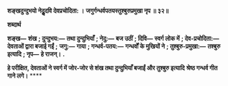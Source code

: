 **शङ्खदुन्दुभयो नेदुॢदवि देवप्रचोदिता: ।** **जगुर्गन्धर्वपतयस्तुश्बुरुप्रमुखा नृप ॥ ३२॥** 

**शब्दार्थ** 

**शङ्ख—** **शंख** **; दुन्दुभय:—** **तथा दुन्दुभियाँ** **; नेदु:—** **बज उठीं** **; दिवि—** **स्वर्ग लोक में** **; देव-प्रचोदिता:—** **देवताओं द्वारा बजाई गईं** **;** **जगु:—** **गाया** **; गन्धर्व-पतय:—** **गन्धर्वों के मुखियों ने** **; तुश्बुरु-प्रमुखा:—** **तश्बुरु इत्यादि** **; नृप—** **हे राजन्।** **.** 

**हे परीक्षित, देवताओं ने स्वर्ग में जोर-जोर से शंख तथा दुन्दुभियाँ बजाईं और तुश्बुरु इत्यादि** **श्रेष्ठ गन्धर्व गीत गाने लगे।** **** 